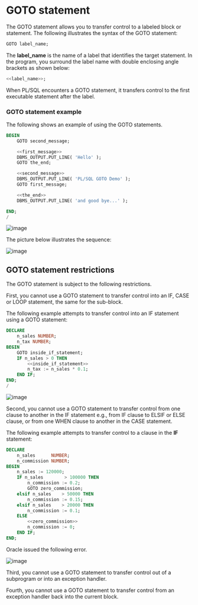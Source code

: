 #  GOTO statement
The GOTO statement allows you to transfer control to a labeled block or statement. The following illustrates the syntax of the GOTO statement:
```sql
GOTO label_name;
```

The __label_name__ is the name of a label that identifies the target statement. In the program, you surround the label name with double enclosing angle brackets as shown below:
```sql
<<label_name>>;
```

When PL/SQL encounters a GOTO statement, it transfers control to the first executable statement after the label.

### GOTO statement example
The following shows an example of using the GOTO statements.
```sql
BEGIN
    GOTO second_message;

	<<first_message>>
    DBMS_OUTPUT.PUT_LINE( 'Hello' );
	GOTO the_end;

	<<second_message>>
    DBMS_OUTPUT.PUT_LINE( 'PL/SQL GOTO Demo' );
	GOTO first_message;

	<<the_end>>
    DBMS_OUTPUT.PUT_LINE( 'and good bye...' );

END;
/
```
![image](https://github.com/user-attachments/assets/4fe82c7a-0a31-4a97-9fa2-098ff00f0d45)

The picture below illustrates the sequence:

![image](https://github.com/user-attachments/assets/3c462ebb-e40c-4797-a87b-a9bd9082b6a7)

## GOTO statement restrictions
The GOTO statement is subject to the following restrictions.

First, you cannot use a GOTO statement to transfer control into an IF, CASE or LOOP statement, the same for the sub-block.

The following example attempts to transfer control into an IF statement using a GOTO statement:
```sql
DECLARE
    n_sales NUMBER;
	n_tax NUMBER;
BEGIN
    GOTO inside_if_statement;
	IF n_sales > 0 THEN
        <<inside_if_statement>>
        n_tax := n_sales * 0.1;
    END IF;
END;
/
```
![image](https://github.com/user-attachments/assets/0668c5fe-d2d5-4060-8596-5984893cffd5)

Second, you cannot use a GOTO statement to transfer control from one clause to another in the IF statement e.g., from IF clause to ELSIF or ELSE clause, or from one WHEN clause to another in the CASE statement.

The following example attempts to transfer control to a clause in the __IF__ statement:
```sql
DECLARE
    n_sales      NUMBER;
    n_commission NUMBER;
BEGIN
    n_sales := 120000;
	IF n_sales        > 100000 THEN
        n_commission := 0.2;
		GOTO zero_commission;
	elsif n_sales    > 50000 THEN
        n_commission := 0.15;
	elsif n_sales    > 20000 THEN
        n_commission := 0.1;
	ELSE
        <<zero_commission>>
        n_commission := 0;
	END IF;
END;
```
Oracle issued the following error.

![image](https://github.com/user-attachments/assets/5317a51f-547a-4885-a9d7-062788e341b1)

Third, you cannot use a GOTO statement to transfer control out of a subprogram or into an exception handler.

Fourth, you cannot use a GOTO statement to transfer control from an exception handler back into the current block.
